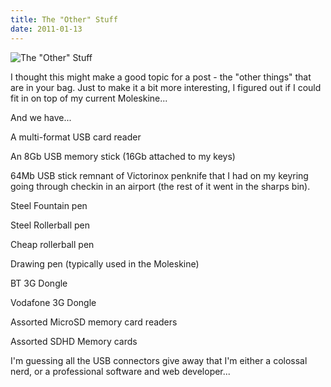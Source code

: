 ```yaml
---
title: The "Other" Stuff
date: 2011-01-13
---
```


![The "Other" Stuff](https://source.unsplash.com/Pll7AP6NFpY/1600x900)

I thought this might make a good topic for a post - the "other things" that are in your bag. Just to make it a bit more interesting, I figured out if I could fit in on top of my current Moleskine...

And we have...

A multi-format USB card reader

An 8Gb USB memory stick (16Gb attached to my keys)

64Mb USB stick remnant of Victorinox penknife that I had on my keyring going through checkin in an airport (the rest of it went in the sharps bin).

Steel Fountain pen

Steel Rollerball pen

Cheap rollerball pen

Drawing pen (typically used in the Moleskine)

BT 3G Dongle

Vodafone 3G Dongle

Assorted MicroSD memory card readers

Assorted SDHD Memory cards

I'm guessing all the USB connectors give away that I'm either a colossal nerd, or a professional software and web developer...